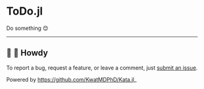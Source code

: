 # ToDo.jl

Do something :blush:

---

## :wave: :cowboy_hat_face: Howdy

To report a bug, request a feature, or leave a comment, just [submit an issue](https://github.com/KwatMDPhD/ToDo.jl/issues/new/choose).

Powered by https://github.com/KwatMDPhD/Kata.jl_
